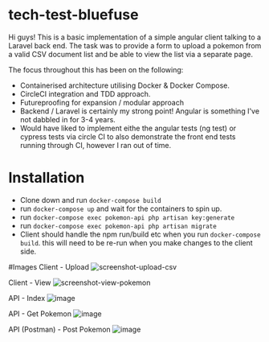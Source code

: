# tech-test-bluefuse

Hi guys!  This is a basic implementation of a simple angular client talking to a Laravel back end.  The task was to provide a form to upload a pokemon from a valid CSV document list and be able to view the list via a separate page.

The focus throughout this has been on the following:

 - Containerised architecture utilising Docker & Docker Compose.
 - CircleCI integration and TDD approach.
 - Futureproofing for expansion / modular approach
 - Backend / Laravel is certainly my strong point!  Angular is something I've not dabbled in for 3-4 years.
 - Would have liked to implement eithe the angular tests (ng test) or cypress tests via circle CI to also demonstrate the front end tests running through CI, however I ran out of time.
 
 
# Installation 
- Clone down and run `docker-compose build`
- run `docker-compose up` and wait for the containers to spin up.
- run `docker-compose exec pokemon-api php artisan key:generate`
- run `docker-compose exec pokemon-api php artisan migrate`
- Client should handle the npm run/build etc when you run `docker-compose build`.  this will need to be re-run when you make changes to the client side.

#Images
Client - Upload
![screenshot-upload-csv](https://user-images.githubusercontent.com/78065068/224576725-ef394772-e701-49a8-983d-1a3f16aa57de.png)

Client - View
![screenshot-view-pokemon](https://user-images.githubusercontent.com/78065068/224577080-e4e69376-076e-4320-9c0a-b4f5dc2f49bd.png)

API - Index
![image](https://user-images.githubusercontent.com/78065068/224577139-3927267f-1eea-43f9-af75-2be3f147f769.png)

API - Get Pokemon
![image](https://user-images.githubusercontent.com/78065068/224577171-b5fe5fc3-db79-4e68-af9e-5a78009a3eda.png)

API (Postman) - Post Pokemon
![image](https://user-images.githubusercontent.com/78065068/224577217-52b7f091-aded-4046-937a-fb69534ec118.png)

